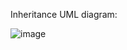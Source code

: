 Inheritance UML diagram: 


![image](https://github.com/user-attachments/assets/0e445131-7847-4d92-8c09-8285f343f944)
